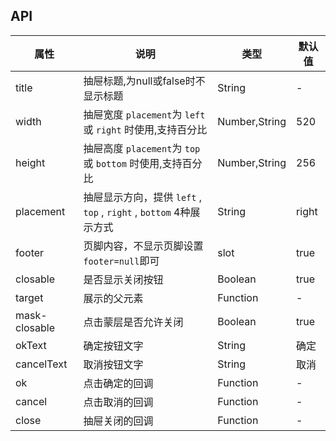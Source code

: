 ## API
| 属性         | 说明                                                               | 类型          | 默认值 |
| ------------ | ------------------------------------------------------------------ | ------------- | ------ |
| title        | 抽屉标题,为null或false时不显示标题                                 | String        | -      |
| width        | 抽屉宽度 `placement`为 `left` 或 `right` 时使用,支持百分比         | Number,String | 520    |
| height       | 抽屉高度 `placement`为 `top` 或 `bottom` 时使用,支持百分比         | Number,String | 256    |
| placement    | 抽屉显示方向，提供 `left` , `top` , `right` , `bottom` 4种展示方式 | String        | right  |
| footer       | 页脚内容，不显示页脚设置`footer=null`即可                          | slot          | true   |
| closable     | 是否显示关闭按钮                                                   | Boolean       | true   |
| target       | 展示的父元素                                                       | Function      | -      |
| mask-closable | 点击蒙层是否允许关闭                                               | Boolean       | true   |
| okText       | 确定按钮文字                                                       | String        | 确定   |
| cancelText   | 取消按钮文字                                                       | String        | 取消   |
| ok           | 点击确定的回调                                                     | Function      | -      |
| cancel       | 点击取消的回调                                                     | Function      | -      |
| close        | 抽屉关闭的回调                                                     | Function      | -      |